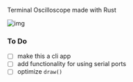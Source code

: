 Terminal Oscilloscope made with Rust 

![img](https://i.imgur.com/SJlGbON.gif)

### To Do 
- [ ] make this a cli app
- [ ] add functionality for using serial ports 
- [ ] optimize `draw()`
